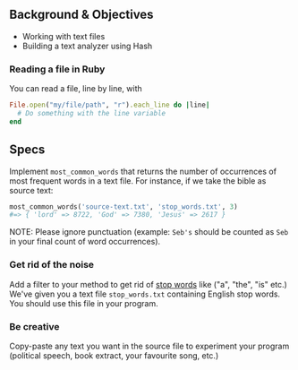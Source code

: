 ## Background & Objectives

- Working with text files
- Building a text analyzer using Hash

### Reading a file in Ruby

You can read a file, line by line, with

```ruby
File.open("my/file/path", "r").each_line do |line|
  # Do something with the line variable
end
```

## Specs

Implement `most_common_words` that returns the number of occurrences of most frequent words in a text file. For instance, if we take the bible as source text:

```ruby
most_common_words('source-text.txt', 'stop_words.txt', 3)
#=> { 'lord' => 8722, 'God' => 7380, 'Jesus' => 2617 }
```

NOTE: Please ignore punctuation (example: `Seb's` should be counted as `Seb` in your final count of word occurrences).

### Get rid of the noise

Add a filter to your method to get rid of [stop words](http://en.wikipedia.org/wiki/Stop_words) like ("a", "the", "is" etc.) We've given you a text file `stop_words.txt` containing English stop words. You should use this file in your program.

### Be creative

Copy-paste any text you want in the source file to experiment your program (political speech, book extract, your favourite song, etc.)
